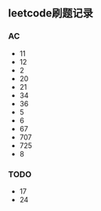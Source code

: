## leetcode刷题记录

### AC
- 11
- 12
- 2
- 20
- 21
- 34
- 36
- 5
- 6
- 67
- 707
- 725
- 8

### TODO
- 17
- 24